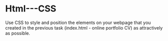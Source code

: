 # Html---CSS

Use CSS to style and position the elements on your webpage that you
created in the previous task (index.html - online portfolio CV) as attractively as possible.
